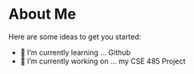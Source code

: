 # About Me

<!--
**apullin2-asu/apullin2-asu** is a ✨ _special_ ✨ repository because its `README.md` (this file) appears on your GitHub profile.
-->

Here are some ideas to get you started:

- 🌱 I’m currently learning ... Github
- 🔭 I’m currently working on ... my CSE 485 Project

